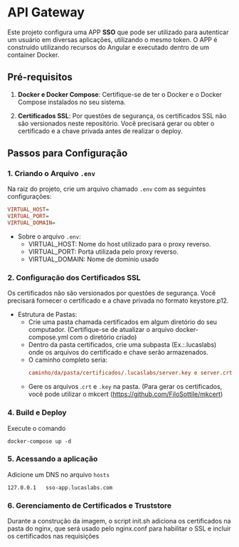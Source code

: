 # API Gateway

Este projeto configura uma APP **SSO** que pode ser utilizado para autenticar um usuário em diversas aplicações, utilizando o mesmo token. O APP é construído utilizando recursos do Angular e executado dentro de um container Docker. 

## Pré-requisitos

1. **Docker e Docker Compose**: Certifique-se de ter o Docker e o Docker Compose instalados no seu sistema.
   
2. **Certificados SSL**: Por questões de segurança, os certificados SSL não são versionados neste repositório. Você precisará gerar ou obter o certificado e a chave privada antes de realizar o deploy.

## Passos para Configuração

### 1. Criando o Arquivo `.env`

Na raiz do projeto, crie um arquivo chamado `.env` com as seguintes configurações:

```ini
VIRTUAL_HOST=
VIRTUAL_PORT=
VIRTUAL_DOMAIN=

```

- Sobre o arquivo `.env`: 
    * VIRTUAL_HOST: Nome do host utilizado para o proxy reverso.
    * VIRTUAL_PORT: Porta utilizada pelo proxy reverso.
    * VIRTUAL_DOMAIN: Nome de dominio usado

### 2. **Configuração dos Certificados SSL**
Os certificados não são versionados por questões de segurança. Você precisará fornecer o certificado e a chave privada no formato keystore.p12.

- Estrutura de Pastas:
    * Crie uma pasta chamada certificados em algum diretório do seu computador. (Certifique-se de atualizar o arquivo docker-compose.yml com o diretório criado)
    * Dentro da pasta certificados, crie uma subpasta (Ex.:.lucaslabs) onde os arquivos do certificado e chave serão armazenados.
    * O caminho completo seria:
      ```ini
      caminho/da/pasta/certificados/.lucaslabs/server.key e server.crt
    * Gere os arquivos .`crt` e `.key` na pasta. (Para gerar os certificados, você pode utilizar o mkcert (https://github.com/FiloSottile/mkcert)

### 4. **Build e Deploy**
Execute o comando 
```
docker-compose up -d
```

### 5. **Acessando a aplicação**
Adicione um DNS no arquivo `hosts`

`
127.0.0.1	sso-app.lucaslabs.com
`

### 6. Gerenciamento de Certificados e Truststore
Durante a construção da imagem, o script init.sh adiciona os certificados na pasta do nginx, que será usado pelo nginx.conf para habilitar o SSL e incluir os certificados nas requisições
